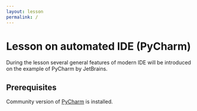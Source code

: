 ```yaml
---
layout: lesson
permalink: /
---
```


# Lesson on automated IDE (PyCharm)

During the lesson several general features of modern IDE will be introduced on the example of PyCharm by JetBrains.


## Prerequisites

Community version of [PyCharm](https://www.jetbrains.com/pycharm/download/#section=linux) is installed.
